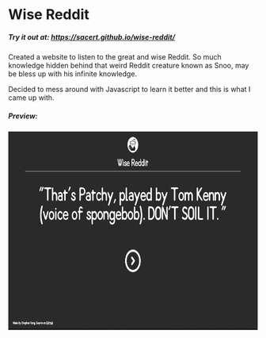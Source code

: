 # Wise Reddit

##### Try it out at: https://sacert.github.io/wise-reddit/

Created a website to listen to the great and wise Reddit. So much knowledge hidden behind that weird Reddit creature known as Snoo, may be bless up with his infinite knowledge.

Decided to mess around with Javascript to learn it better and this is what I came up with. 


##### Preview: 

<img style="float: right;" src="assets/screeny.png" width="720" height="400">
